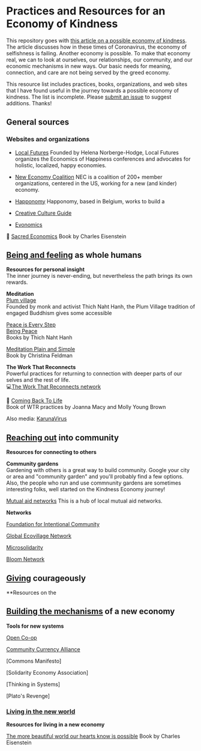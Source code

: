 # Practices and Resources for an Economy of Kindness

This repository goes with [this article on a possible economy of kindness](). The article discusses how in these times of Coronavirus, the economy of selfishness is failing. Another economy is possible. To make that economy real, we can to look at ourselves, our relationships, our community, and our economic mechanisms in new ways. Our basic needs for meaning, connection, and care are not being served by the greed economy.

This resource list includes practices, books, organizations, and web sites that I have found useful in the journey towards a possible economy of kindness. The list is incomplete. Please [submit an issue](https://github.com/Photosynthesis/EconomyofKindness/issues/new) to suggest additions. Thanks!


## General sources

### Websites and organizations

 - [Local Futures](https://localfutures.org)
Founded by Helena Norberge-Hodge, Local Futures organizes the Economics of Happiness conferences and advocates for holistic, localized, happy economies. 

 - [New Economy Coalition](https://neweconomy.net/)
NEC is a coalition of 200+ member organizations, centered in the US, working for a new (and kinder) economy.

- [Happonomy](https://happonomy.org)
Happonomy, based in Belgium, works to build a 

- [Creative Culture Guide](https://creativecultureguide.org)

- [Evonomics](https://evonomics.com)

📖 [Sacred Economics](https://www.goodreads.com/book/show/54924528-sacred-economics-revised)
Book by Charles Eisenstein



## [Being and feeling]() as whole humans  
**Resources for personal insight**  
The inner journey is never-ending, but nevertheless the path brings its own rewards.  

**Meditation**  
[Plum village](https://plumvillage.org)  
Founded by monk and activist Thich Naht Hanh, the Plum Village tradition of engaged Buddhism gives some accessible   

[Peace is Every Step](https://www.goodreads.com/book/show/14572.Peace_Is_Every_Step)  
[Being Peace](https://www.goodreads.com/book/show/331344.Being_Peace)  
Books by Thich Naht Hanh  

[Meditation Plain and Simple](https://www.goodreads.com/book/show/6369835-meditation-plain-and-simple)  
Book by Christina Feldman

**The Work That Reconnects**  
Powerful practices for returning to connection with deeper parts of our selves and the rest of life.  
💻[The Work That Reconnects network](https://workthatreconnects.org)  

📖 [Coming Back To Life](https://www.goodreads.com/book/show/21535383-coming-back-to-life)  
Book of WTR practices by Joanna Macy and Molly Young Brown  


Also media:
[KarunaVirus](https://karunavirus.org)

## [Reaching out]() into community  
**Resources for connecting to others**  
  
**Community gardens**  
Gardening with others is a great way to build community. Google your city or area and "community garden" and you'll probably find a few options. Also, the people who run and use commnunity gardens are sometimes interesting folks, well started on the Kindness Economy journey!

[Mutual aid networks](https://www.mutualaidhub.org/)
This is a hub of local mutual aid networks. 

**Networks**  

[Foundation for Intentional Community](https://ic.org)  

[Global Ecovillage Network](https://ecovillage.org)  

[Microsolidarity]()  

[Bloom Network]()  



## [Giving]() courageously  
**Resources on the   

## [Building the mechanisms]() of a new economy  
**Tools for new systems**  

[Open Co-op](https://open.coop) 

[Community Currency Alliance](https://currency.community/)  

[Commons Manifesto]  

[Solidarity Economy Association]  

[Thinking in Systems]  

[Plato's Revenge]  


### [Living in the new world]()
**Resources for living in a new economy**

[The more beautiful world our hearts know is possible](https://www.goodreads.com/book/show/17345270-the-more-beautiful-world-our-hearts-know-is-possible)
Book by Charles Eisenstein







